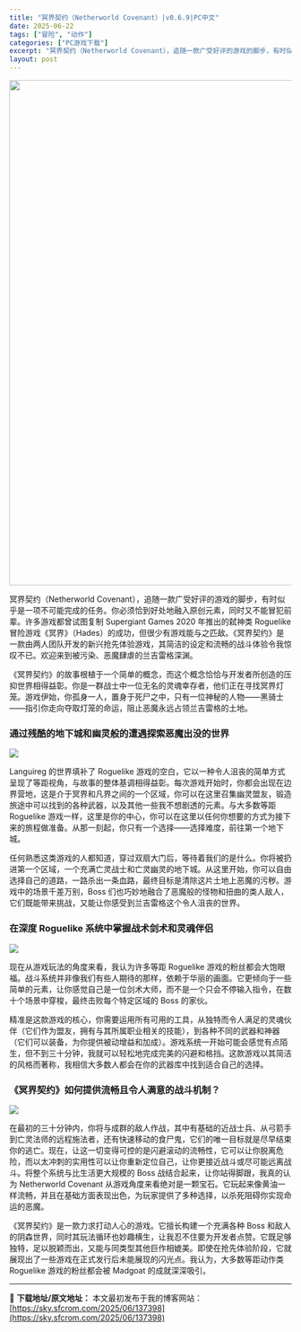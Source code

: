 ```yaml
---
title: "冥界契约（Netherworld Covenant）|v0.6.9|PC中文"
date: 2025-06-22
tags: ["冒险", "动作"]
categories: ["PC游戏下载"]
excerpt: "冥界契约（Netherworld Covenant），追随一款广受好评的游戏的脚步，有时似乎是一项不可能完成的任务。你必须恰到好处地融入原创元素，同时又不能冒犯前辈。许多游戏都曾试图复制 Supergiant Games 2020 年推出的弑神类 Roguelike 冒险游戏《冥界》（Hades）的&hellip;"
layout: post
---
```


<img class="aligncenter size-full wp-image-137399" src="https://sky.sfcrom.com/wp-content/uploads/2025/06/2025062208591066.webp" alt="" width="600" height="900" />

<span>冥界契约（Netherworld Covenant），追随一款广受好评的游戏的脚步，有时似乎是一项不可能完成的任务。你必须恰到好处地融入原创元素，同时又不能冒犯前辈。许多游戏都曾试图复制 Supergiant Games 2020 年推出的弑神类 Roguelike 冒险游戏《冥界》（Hades）的成功，但很少有游戏能与之匹敌。《冥界契约》是一款由两人团队开发的新兴抢先体验游戏，其简洁的设定和流畅的战斗体验令我惊叹不已。欢迎来到被污染、恶魔肆虐的兰吉雷格深渊。</span>

<span>《冥界契约》的故事根植于一个简单的概念，而这个概念恰恰与开发者所创造的压抑世界相得益彰。你是一群战士中一位无名的灵魂幸存者，他们正在寻找冥界灯笼。游戏伊始，你孤身一人，置身于死尸之中，只有一位神秘的人物——黑骑士——指引你走向夺取灯笼的命运，阻止恶魔永远占领兰吉雷格的土地。</span>
<h3><span>通过残酷的地下城和幽灵般的遭遇探索恶魔出没的世界</span></h3>
<img src="https://shared.akamai.steamstatic.com/store_item_assets/steam/apps/2735580/f6cbfb246c74076ffff7ca027ac3739ee284d894/ss_f6cbfb246c74076ffff7ca027ac3739ee284d894.1920x1080.jpg?t=1750393852" />

<span>Languireg 的世界填补了 Roguelike 游戏的空白，它以一种令人沮丧的简单方式呈现了等距视角，与故事的整体基调相得益彰。每次游戏开始时，你都会出现在边界营地，这是介于冥界和凡界之间的一个区域，你可以在这里召集幽灵盟友，锻造旅途中可以找到的各种武器，以及其他一些我不想剧透的元素。与大多数等距 Roguelike 游戏一样，这里是你的中心，你可以在这里以任何你想要的方式为接下来的旅程做准备。从那一刻起，你只有一个选择——选择难度，前往第一个地下城。</span>

<span>任何熟悉这类游戏的人都知道，穿过双扇大门后，等待着我们的是什么。你将被扔进第一个区域，一个充满亡灵战士和亡灵幽灵的地下城。从这里开始，你可以自由选择自己的道路，一路杀出一条血路，最终目标是清除这片土地上恶魔的污秽。游戏中的场景千差万别，Boss 们也巧妙地融合了恶魔般的怪物和扭曲的类人敌人，它们既能带来挑战，又能让你感受到兰吉雷格这个令人沮丧的世界。</span>
<h3><span>在深度 Roguelike 系统中掌握战术剑术和灵魂伴侣</span></h3>
<img src="https://shared.akamai.steamstatic.com/store_item_assets/steam/apps/2735580/4489e61fca9db46bc1f84390bb075bc5f19d4400/ss_4489e61fca9db46bc1f84390bb075bc5f19d4400.1920x1080.jpg?t=1750393852" />

<span>现在从游戏玩法的角度来看，我认为许多等距 Roguelike 游戏的粉丝都会大饱眼福。战斗系统并非像我们有些人期待的那样，依赖于华丽的画面。它更倾向于一些简单的元素，让你感觉自己是一位剑术大师，而不是一个只会不停输入指令，在数十个场景中穿梭，最终击败每个特定区域的 Boss 的家伙。</span>

<span>精准是这款游戏的核心，你需要运用所有可用的工具，从独特而令人满足的灵魂伙伴（它们作为盟友，拥有与其所属职业相关的技能），到各种不同的武器和神器（它们可以装备，为你提供被动增益和加成）。游戏系统一开始可能会感觉有点陌生，但不到三十分钟，我就可以轻松地完成完美的闪避和格挡。这款游戏以其简洁的风格而著称，我相信大多数人都会在你的武器库中找到适合自己的选择。</span>
<h3><span>《冥界契约》如何提供流畅且令人满意的战斗机制？</span></h3>
<img src="https://shared.akamai.steamstatic.com/store_item_assets/steam/apps/2735580/7e04d2a9c5405e568660ddad1100b31360e0f832/ss_7e04d2a9c5405e568660ddad1100b31360e0f832.1920x1080.jpg?t=1750393852" />

<span>在最初的三十分钟内，你将与成群的敌人作战，其中有基础的近战士兵、从弓箭手到亡灵法师的远程施法者，还有快速移动的食尸鬼，它们的唯一目标就是尽早结束你的逃亡。现在，让这一切变得可控的是闪避滚动的流畅性，它可以让你脱离危险，而以太冲刺的实用性可以让你重新定位自己，让你更接近战斗或尽可能远离战斗。将整个系统与比生活更大规模的 Boss 战结合起来，让你站得脚跟，我真的认为 Netherworld Covenant 从游戏角度来看绝对是一颗宝石。它玩起来像黄油一样流畅，并且在基础方面表现出色，为玩家提供了多种选择，以杀死阻碍你实现命运的恶魔。</span>

<span>《冥界契约》是一款力求打动人心的游戏。它擅长构建一个充满各种 Boss 和敌人的阴森世界，同时其玩法循环也妙趣横生，让我忍不住要为开发者点赞。它既足够独特，足以脱颖而出，又能与同类型其他巨作相媲美。即使在抢先体验阶段，它就展现出了一些游戏在正式发行后未能展现的闪光点。我认为，大多数等距动作类 Roguelike 游戏的粉丝都会被 Madgoat 的成就深深吸引</span>。

---
📖 **下载地址/原文地址：** 本文最初发布于我的博客网站：[https://sky.sfcrom.com/2025/06/137398](https://sky.sfcrom.com/2025/06/137398)
